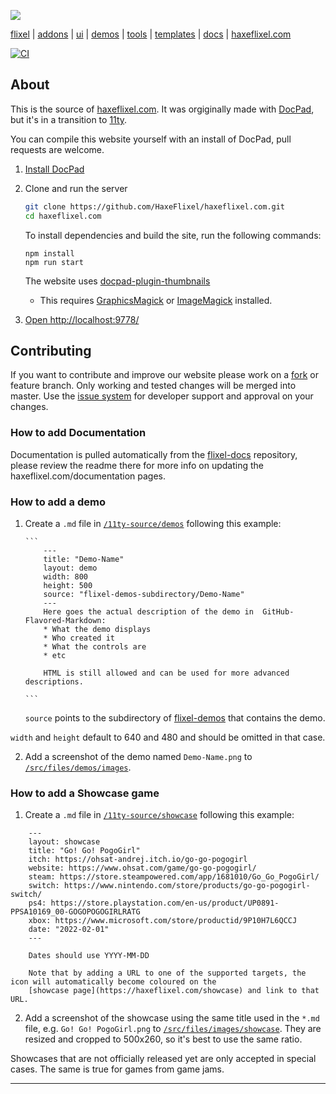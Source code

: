 [![](https://raw.github.com/HaxeFlixel/haxeflixel.com/master/src/files/images/flixel-logos/haxeflixel.com.png)](https://haxeflixel.com)

[flixel](https://github.com/HaxeFlixel/flixel) | [addons](https://github.com/HaxeFlixel/flixel-addons)
| [ui](https://github.com/HaxeFlixel/flixel-ui) | [demos](https://github.com/HaxeFlixel/flixel-demos)
| [tools](https://github.com/HaxeFlixel/flixel-tools) | [templates](https://github.com/HaxeFlixel/flixel-templates)
| [docs](https://github.com/HaxeFlixel/flixel-docs) | [haxeflixel.com](https://github.com/HaxeFlixel/haxeflixel.com)

[![CI](https://img.shields.io/github/actions/workflow/status/HaxeFlixel/haxeflixel.com/main.yml?branch=master&logo=github)](https://github.com/HaxeFlixel/haxeflixel.com/actions?query=workflow%3ACI)

## About

This is the source of [haxeflixel.com](https://haxeflixel.com/). It was orgiginally made with [DocPad](https://docpad.bevry.me/), but it's in a transition to [11ty](https://www.11ty.dev/).

You can compile this website yourself with an install of DocPad, pull requests are welcome.

1. [Install DocPad](https://docpad.bevry.me/start/install)

2. Clone and run the server

   ```bash
   git clone https://github.com/HaxeFlixel/haxeflixel.com.git
   cd haxeflixel.com
   ```

   To install dependencies and build the site, run the following commands:

   ```batch
   npm install
   npm run start
   ```

   The website uses [docpad-plugin-thumbnails](https://github.com/rantecki/docpad-plugin-thumbnails)

   - This requires [GraphicsMagick](http://www.graphicsmagick.org/) or [ImageMagick](http://www.imagemagick.org/)
     installed.

3. [Open http://localhost:9778/](http://localhost:9778/)

<!-- 4. Start hacking away by modifying the `src` directory, the live reload plugin will compile the site as you save
the files you modify. -->

## Contributing

If you want to contribute and improve our website please work on a
[fork](https://github.com/HaxeFlixel/haxeflixel.com/fork) or feature branch. Only working and tested changes will
be merged into master. Use the [issue system](https://github.com/HaxeFlixel/haxeflixel.com/issues) for developer
support and approval on your changes.

### How to add Documentation

Documentation is pulled automatically from the [flixel-docs](https://github.com/HaxeFlixel/flixel-docs) repository,
please review the readme there for more info on updating the haxeflixel.com/documentation pages.

### How to add a demo

1.  Create a `.md` file in
    [`/11ty-source/demos`](https://github.com/HaxeFlixel/haxeflixel.com/tree/deev/11ty-source/demos)
    following this example:

        ```
            ---
            title: "Demo-Name"
            layout: demo
            width: 800
            height: 500
            source: "flixel-demos-subdirectory/Demo-Name"
            ---
            Here goes the actual description of the demo in  GitHub-Flavored-Markdown:
            * What the demo displays
            * Who created it
            * What the controls are
            * etc

            HTML is still allowed and can be used for more advanced descriptions.

        ```

    `source` points to the subdirectory of [flixel-demos](https://github.com/HaxeFlixel/flixel-demos)
    that contains the demo.

`width` and `height` default to 640 and 480 and should be omitted in that case.

2. Add a screenshot of the demo named `Demo-Name.png` to
   [`/src/files/demos/images`](https://github.com/HaxeFlixel/haxeflixel.com/tree/master/src/files/demos/images).

### How to add a Showcase game

1. Create a `.md` file in
   [`/11ty-source/showcase`](https://github.com/HaxeFlixel/haxeflixel.com/tree/dev/11ty-source/showcase)
   following this example:

```
    ---
    layout: showcase
    title: "Go! Go! PogoGirl"
    itch: https://ohsat-andrej.itch.io/go-go-pogogirl
    website: https://www.ohsat.com/game/go-go-pogogirl/
    steam: https://store.steampowered.com/app/1681010/Go_Go_PogoGirl/
    switch: https://www.nintendo.com/store/products/go-go-pogogirl-switch/
    ps4: https://store.playstation.com/en-us/product/UP0891-PPSA10169_00-GOGOPOGOGIRLRATG
    xbox: https://www.microsoft.com/store/productid/9P10H7L6QCCJ
    date: "2022-02-01"
    ---

    Dates should use YYYY-MM-DD

    Note that by adding a URL to one of the supported targets, the icon will automatically become coloured on the
    [showcase page](https://haxeflixel.com/showcase) and link to that URL.
```

2. Add a screenshot of the showcase using the same title used in the `*.md` file, e.g. `Go! Go! PogoGirl.png`
   to [`/src/files/images/showcase`](https://github.com/HaxeFlixel/haxeflixel.com/tree/master/src/files/images/showcase).
   They are resized and cropped to 500x260, so it's best to use the same ratio.

Showcases that are not officially released yet are only accepted in special cases. The same is true for games from game jams.

---
